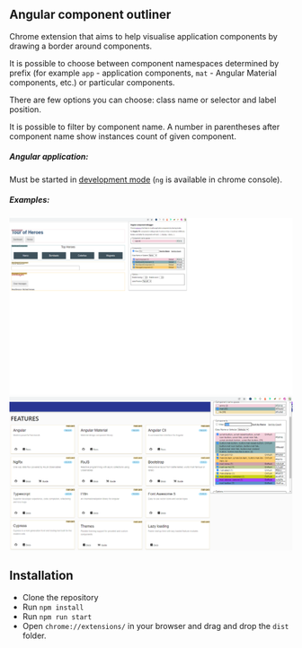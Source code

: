 ## Angular component outliner

Chrome extension that aims to help visualise application components by drawing a border around components.

It is possible to choose between component namespaces determined by prefix (for example `app` - application components, `mat` - Angular Material components, etc.) or particular components.


There are few options you can choose: class name or selector and label position.

It is possible to filter by component name.
A number in parentheses after component name show instances count of given component.

##### Angular application:
Must be started in [development mode](https://stackoverflow.com/a/67686819/4420532) (`ng` is available in chrome console).

##### Examples:
![alt text](./meta/tour-example.png "Example Tour Of Heroes")
![alt text](./meta/starter-example.png "Example Angular Stater Application")

## Installation

- Clone the repository
- Run `npm install`
- Run `npm run start` 
- Open `chrome://extensions/` in your browser and drag and drop the `dist` folder.


